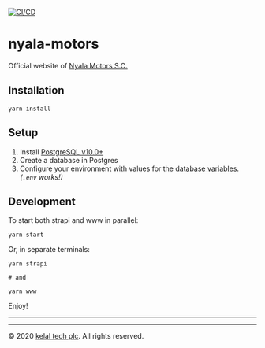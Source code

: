 [![CI/CD](https://github.com/kelaltech/nyala-motors/workflows/CI/CD/badge.svg)](https://github.com/kelaltech/nyala-motors/actions)

# nyala-motors

Official website of [Nyala Motors S.C.](https://www.nyalamotors.com/)

## Installation

```
yarn install
```

## Setup

1. Install [PostgreSQL v10.0+](https://www.postgresql.org/download/)
2. Create a database in Postgres
3. Configure your environment with values for the [database variables](strapi/config/environments/development/). _(`.env` works!)_

## Development

To start both strapi and www in parallel:

```
yarn start
```

Or, in separate terminals:

```
yarn strapi

# and

yarn www
```

Enjoy!

---

---

© 2020 [kelal tech plc](https://www.kelaltech.com/). All rights reserved.
